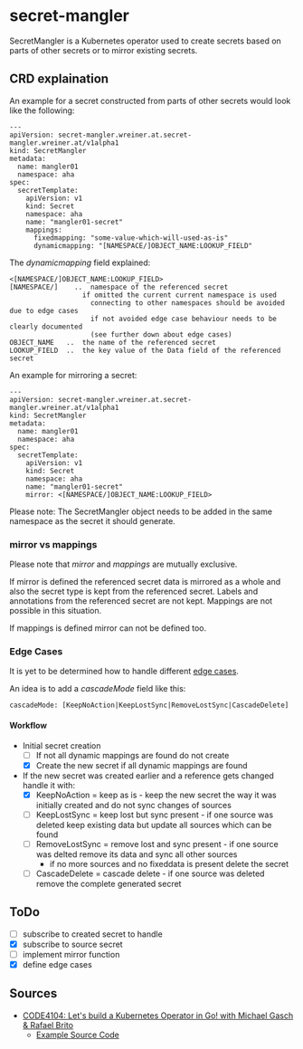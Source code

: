 # secret-mangler

SecretMangler is a Kubernetes operator used to create secrets based on parts of other secrets or to mirror existing secrets.

## CRD explaination

An example for a secret constructed from parts of other secrets would look like the following:

```
---
apiVersion: secret-mangler.wreiner.at.secret-mangler.wreiner.at/v1alpha1
kind: SecretMangler
metadata:
  name: mangler01
  namespace: aha
spec:
  secretTemplate:
    apiVersion: v1
    kind: Secret
    namespace: aha
    name: "mangler01-secret"
    mappings:
      fixedmapping: "some-value-which-will-used-as-is"
      dynamicmapping: "[NAMESPACE/]OBJECT_NAME:LOOKUP_FIELD"
```

The _dynamicmapping_ field explained:

```
<[NAMESPACE/]OBJECT_NAME:LOOKUP_FIELD>
[NAMESPACE/] 	..  namespace of the referenced secret
                  if omitted the current current namespace is used
                    connecting to other namespaces should be avoided due to edge cases
                    if not avoided edge case behaviour needs to be clearly documented
                    (see further down about edge cases)
OBJECT_NAME   ..  the name of the referenced secret
LOOKUP_FIELD  ..  the key value of the Data field of the referenced secret
```

An example for mirroring a secret:

```
---
apiVersion: secret-mangler.wreiner.at.secret-mangler.wreiner.at/v1alpha1
kind: SecretMangler
metadata:
  name: mangler01
  namespace: aha
spec:
  secretTemplate:
    apiVersion: v1
    kind: Secret
    namespace: aha
    name: "mangler01-secret"
    mirror: <[NAMESPACE/]OBJECT_NAME:LOOKUP_FIELD>
```

Please note: The SecretMangler object needs to be added in the same namespace as the secret it should generate.

### mirror vs mappings

Please note that _mirror_ and _mappings_ are mutually exclusive.

If mirror is defined the referenced secret data is mirrored as a whole and also the secret type is kept from the referenced secret. Labels and annotations from the referenced secret are not kept. Mappings are not possible in this situation.

If mappings is defined mirror can not be defined too.

### Edge Cases

It is yet to be determined how to handle different [edge cases](https://github.com/kubernetes/community/blob/master/contributors/devel/sig-architecture/api-conventions.md#object-references).

An idea is to add a _cascadeMode_ field like this:

```
cascadeMode: [KeepNoAction|KeepLostSync|RemoveLostSync|CascadeDelete]
```

#### Workflow

* Initial secret creation
  * [ ] If not all dynamic mappings are found do not create
  * [X] Create the new secret if all dynamic mappings are found
* If the new secret was created earlier and a reference gets changed handle it with:
  * [X] KeepNoAction = keep as is - keep the new secret the way it was initially created and do not sync changes of sources
  * [ ] KeepLostSync = keep lost but sync present - if one source was deleted keep existing data but update all sources which can be found
  * [ ] RemoveLostSync = remove lost and sync present - if one source was delted remove its data and sync all other sources
    * if no more sources and no fixeddata is present delete the secret
  * [ ] CascadeDelete = cascade delete - if one source was deleted remove the complete generated secret

## ToDo

* [ ] subscribe to created secret to handle
* [X] subscribe to source secret
* [ ] implement mirror function
* [X] define edge cases

## Sources

* [CODE4104: Let's build a Kubernetes Operator in Go! with Michael Gasch & Rafael Brito](https://www.youtube.com/watch?v=8Ex7ybi273g)
  * [Example Source Code](https://github.com/embano1/codeconnect-vm-operator)
